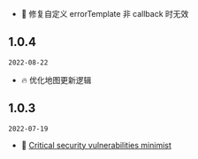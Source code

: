 - 🐞 修复自定义 errorTemplate 非 callback 时无效

## 1.0.4

`2022-08-22`

- 🔥 优化地图更新逻辑

## 1.0.3

`2022-07-19`

- 🐞 [Critical security vulnerabilities minimist](https://github.com/ant-design/ant-design-charts/issues/1289)

